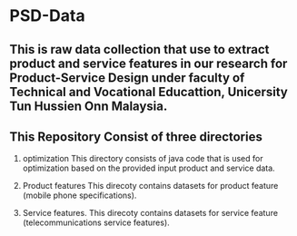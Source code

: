 # PSD-Data

## This is raw data collection that use to extract product and service features in our research for Product-Service Design under faculty of Technical and Vocational Educattion, Unicersity Tun Hussien Onn Malaysia.

## This Repository Consist of three directories
1.  optimization
    This directory consists of java code that is used for optimization based on the provided input product and service data.

2.  Product features 
    This direcoty contains datasets for product feature (mobile phone specifications).

3.  Service features. 
    This direcoty contains datasets for service feature (telecommunications service features).
